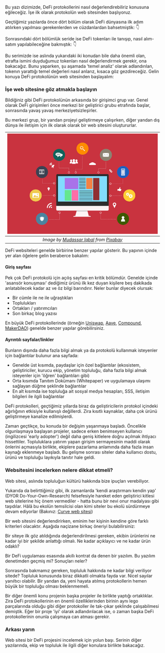 Bu yazı dizimizde, DeFi protokollerini nasıl değerlendirebiliriz konusuna eğileceğiz. İşe ilk olarak protokolün web sitesinden başlıyoruz.

Geçtiğimiz yazılarda önce dört bölüm olarak DeFi dünyasına ilk adım atılırken yapılması gerekenlerden ve cüzdanlardan bahsetmiştik:  👇


Sonrasındaki dört bölümlük seride ise DeFi tokenları ile tanışıp, nasıl alım-satım yapılabileceğine bakmıştık: 👇


Bu serimizde ise aslında yukarıdaki iki konudan bile daha önemli olan, etrafta ismini duyduğumuz tokenları nasıl değerlendirmek gerekir, ona bakacağız. Bunu yaparken, şu aşamada 'temel analiz' olarak adlandırılan, tokenın yarattığı temel değerleri nasıl anlarız, kısaca göz gezdireceğiz.  Gelin konuya DeFi protokolünün web sitesinden başlayalım: 

### İşe web sitesine göz atmakla başlayın
Bildiğiniz gibi DeFi protokolünün arkasında bir girişimci grup var. Genel olarak DeFi girişimleri önce merkezi bir geliştirici grubu etrafında başlar, sonrasında yavaş yavaş merkeziyetsizleşirler. 

Bu merkezi grup, bir yandan projeyi geliştirmeye çalışırken, diğer yandan dış dünya ile iletişim için ilk olarak olarak bir web sitesini oluştururlar. 


| ![website](/assets/online-3461400_800.jpg)|
|:--:| 
| *Image by [Mudassar Iqbal](https://pixabay.com/users/kreatikar-8562930/) from [Pixabay](https://pixabay.com/)*|

DeFi websiteleri genelde birbirine benzer yapılar gösterir. Bu yapının içinde yer alan öğelere gelin beraberce bakalım: 

#### Giriş sayfası
Pek çok DeFi protokolü için açılış sayfası en kritik bölümdür. Genelde içinde 'asansör konuşması' dediğimiz ürünü ilk kez duyan kişilere beş dakikada anlatabilecek kadar az ve öz bilgi barındırır. Neler bunlar diyecek olursak: 
- Bir cümle ile ne ile uğraştıkları
- Toplulukları
- Ortakları / yatırımcıları
- Son birkaç blog yazısı

En büyük DeFi protokollerinde (örneğin [Uniswap](https://uniswap.org/), [Aave](https://aave.com/), [Compound](https://compound.finance/), [MakerDAO](https://makerdao.com/en/)) genelde benzer yapılar görebilirsiniz. 

#### Ayrıntılı sayfalar/linkler
Bunların dışında daha fazla bilgi almak ya da protokolü kullanmak isteyenler için bağlantılar bulunur ana sayfada:
- Genelde üst kısımda, paydaşlar için özel bağlantılar (ekosistem, geliştiriciler, kurucu ekip, yönetim topluluğu, daha fazla bilgi almak isteyenler için 'öğren' bağlantıları gibi) 
- Orta kısımda Tanıtım Dokümanı (Whitepaper) ve uygulamaya ulaşımı sağlayan düğme şeklinde bağlantılar
- En alt kısımda ise topluluğa ait sosyal medya hesapları, SSS, iletişim bilgileri ile ilgili bağlantılar

DeFi protokolleri, geçtiğimiz yıllarda biraz da geliştiricilerin protokol içindeki ağırlığının etkisiyle kullanışlı değillerdi. Zira kısıtlı kaynaklar, daha çok ürünü geliştirmeye kanalize edilmişlerdi. 

Zaman geçtikçe, bu konuda bir değişim yaşanmaya başladı. Öncelikle olgunlaşmaya başlayan projeler, sadece erken benimseyen kullanıcı (ingilizcesi 'early adopter') değil daha geniş kitlelere doğru açılmak ihtiyacı hissettiler. Topluluklara yatırım yapan girişim sermayesinin maddi olarak önlerini açmasıyla birlikte, ekiplere pazarlama anlamında daha fazla insan kaynağı eklenmeye başladı. Bu gelişme sonrası siteler daha kullanıcı dostu, ürünü ve topluluğu layıkıyla tanıtır hale geldi.

### Websitesini incelerken nelere dikkat etmeli?
Web sitesi, aslında topluluğun kültürü hakkında bize ipuçları verebiliyor. 

Yukarıda da belirttiğimiz gibi, ilk zamanlarda 'kendi araştırmanı kendin yap' (DYOR Do-Your-Own-Research) felsefesiyle hareket eden geliştirici kitlesi web sitelerine hiç önem vermediler - hatta bunu bir nevi onur madalyası gibi taşıdılar. Hâlâ bu ekolün temsilcisi olan kimi siteler bu ekolü sürdürmeye devam ediyorlar (Bakınız: [Curve web sitesi](https://curve.fi/)) 

Bir web sitesini değerlendirirken, eminim her kişinin kendine göre farklı kriterleri olacaktır. Aşağıda naçizane birkaç öneriyi bulabilirsiniz: 

Bir siteye ilk göz atıldığında değerlendirilmesi gereken, ekibin ürünlerini ne kadar iyi bir şekilde anlattığı olmalı. Ne kadar açıklayıcı ve ne kadar ürün odaklı? 

Bir DeFi uygulaması esasında akıllı kontrat da denen bir yazılım. Bu yazılım denetimden geçmiş mi? Sonuçları neler?

Sonrasında bakmamız gereken, topluluk hakkında ne kadar bilgi veriliyor sitede? Topluluk konusunda biraz dikkatli olmakta fayda var. Nicel sayılar yanıltıcı olabilir. Bir yandan da, yeni hayata atılmış protokollerin hemen büyük bir topluluğu olması beklenmemeli. 

Bir diğer önemli konu projenin başka projeler ile birlikte yaptığı ortaklıklar. Zira DeFi protokollerinin en önemli özelliklerinden birinin aynı lego parçalarında olduğu gibi diğer protokoller ile tak-çıkar şeklinde çalışabilmesi demiştik. Eğer bir proje 'iyi' olarak adlandırılacak ise, o zaman başka DeFi protokollerinin onunla çalışmaya can atması gerekir. 

### Arkası yarın

Web sitesi bir DeFi projesini incelemek için yolun başı. Serinin diğer yazılarında, ekip ve topluluk ile ilgili diğer konulara birlikte bakacağız.
